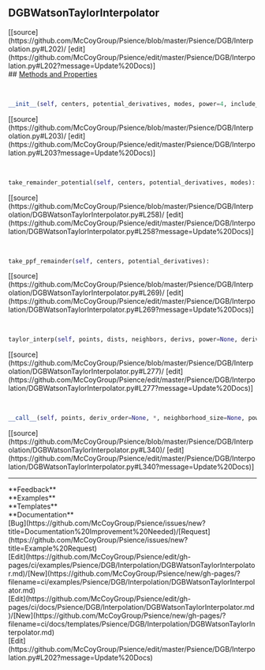 ## <a id="Psience.DGB.Interpolation.DGBWatsonTaylorInterpolator">DGBWatsonTaylorInterpolator</a> 

<div class="docs-source-link" markdown="1">
[[source](https://github.com/McCoyGroup/Psience/blob/master/Psience/DGB/Interpolation.py#L202)/
[edit](https://github.com/McCoyGroup/Psience/edit/master/Psience/DGB/Interpolation.py#L202?message=Update%20Docs)]
</div>









<div class="collapsible-section">
 <div class="collapsible-section collapsible-section-header" markdown="1">
## <a class="collapse-link" data-toggle="collapse" href="#methods" markdown="1"> Methods and Properties</a> <a class="float-right" data-toggle="collapse" href="#methods"><i class="fa fa-chevron-down"></i></a>
 </div>
 <div class="collapsible-section collapsible-section-body collapse show" id="methods" markdown="1">
 
<a id="Psience.DGB.Interpolation.DGBWatsonTaylorInterpolator.__init__" class="docs-object-method">&nbsp;</a> 
```python
__init__(self, centers, potential_derivatives, modes, power=4, include_harmonic_basis=False, harmonic_distance_cutoff=None, pairwise_potential_functions=None, **opts): 
```
<div class="docs-source-link" markdown="1">
[[source](https://github.com/McCoyGroup/Psience/blob/master/Psience/DGB/Interpolation.py#L203)/
[edit](https://github.com/McCoyGroup/Psience/edit/master/Psience/DGB/Interpolation.py#L203?message=Update%20Docs)]
</div>


<a id="Psience.DGB.Interpolation.DGBWatsonTaylorInterpolator.take_remainder_potential" class="docs-object-method">&nbsp;</a> 
```python
take_remainder_potential(self, centers, potential_derivatives, modes): 
```
<div class="docs-source-link" markdown="1">
[[source](https://github.com/McCoyGroup/Psience/blob/master/Psience/DGB/Interpolation/DGBWatsonTaylorInterpolator.py#L258)/
[edit](https://github.com/McCoyGroup/Psience/edit/master/Psience/DGB/Interpolation/DGBWatsonTaylorInterpolator.py#L258?message=Update%20Docs)]
</div>


<a id="Psience.DGB.Interpolation.DGBWatsonTaylorInterpolator.take_ppf_remainder" class="docs-object-method">&nbsp;</a> 
```python
take_ppf_remainder(self, centers, potential_derivatives): 
```
<div class="docs-source-link" markdown="1">
[[source](https://github.com/McCoyGroup/Psience/blob/master/Psience/DGB/Interpolation/DGBWatsonTaylorInterpolator.py#L269)/
[edit](https://github.com/McCoyGroup/Psience/edit/master/Psience/DGB/Interpolation/DGBWatsonTaylorInterpolator.py#L269?message=Update%20Docs)]
</div>


<a id="Psience.DGB.Interpolation.DGBWatsonTaylorInterpolator.taylor_interp" class="docs-object-method">&nbsp;</a> 
```python
taylor_interp(self, points, dists, neighbors, derivs, power=None, deriv_order=None): 
```
<div class="docs-source-link" markdown="1">
[[source](https://github.com/McCoyGroup/Psience/blob/master/Psience/DGB/Interpolation/DGBWatsonTaylorInterpolator.py#L277)/
[edit](https://github.com/McCoyGroup/Psience/edit/master/Psience/DGB/Interpolation/DGBWatsonTaylorInterpolator.py#L277?message=Update%20Docs)]
</div>


<a id="Psience.DGB.Interpolation.DGBWatsonTaylorInterpolator.__call__" class="docs-object-method">&nbsp;</a> 
```python
__call__(self, points, deriv_order=None, *, neighborhood_size=None, power=None, **kwargs): 
```
<div class="docs-source-link" markdown="1">
[[source](https://github.com/McCoyGroup/Psience/blob/master/Psience/DGB/Interpolation/DGBWatsonTaylorInterpolator.py#L340)/
[edit](https://github.com/McCoyGroup/Psience/edit/master/Psience/DGB/Interpolation/DGBWatsonTaylorInterpolator.py#L340?message=Update%20Docs)]
</div>
 </div>
</div>












---


<div markdown="1" class="text-secondary">
<div class="container">
  <div class="row">
   <div class="col" markdown="1">
**Feedback**   
</div>
   <div class="col" markdown="1">
**Examples**   
</div>
   <div class="col" markdown="1">
**Templates**   
</div>
   <div class="col" markdown="1">
**Documentation**   
</div>
   <div class="col" markdown="1">
   
</div>
   <div class="col" markdown="1">
   
</div>
   <div class="col" markdown="1">
   
</div>
</div>
  <div class="row">
   <div class="col" markdown="1">
[Bug](https://github.com/McCoyGroup/Psience/issues/new?title=Documentation%20Improvement%20Needed)/[Request](https://github.com/McCoyGroup/Psience/issues/new?title=Example%20Request)   
</div>
   <div class="col" markdown="1">
[Edit](https://github.com/McCoyGroup/Psience/edit/gh-pages/ci/examples/Psience/DGB/Interpolation/DGBWatsonTaylorInterpolator.md)/[New](https://github.com/McCoyGroup/Psience/new/gh-pages/?filename=ci/examples/Psience/DGB/Interpolation/DGBWatsonTaylorInterpolator.md)   
</div>
   <div class="col" markdown="1">
[Edit](https://github.com/McCoyGroup/Psience/edit/gh-pages/ci/docs/Psience/DGB/Interpolation/DGBWatsonTaylorInterpolator.md)/[New](https://github.com/McCoyGroup/Psience/new/gh-pages/?filename=ci/docs/templates/Psience/DGB/Interpolation/DGBWatsonTaylorInterpolator.md)   
</div>
   <div class="col" markdown="1">
[Edit](https://github.com/McCoyGroup/Psience/edit/master/Psience/DGB/Interpolation.py#L202?message=Update%20Docs)   
</div>
   <div class="col" markdown="1">
   
</div>
   <div class="col" markdown="1">
   
</div>
   <div class="col" markdown="1">
   
</div>
</div>
</div>
</div>